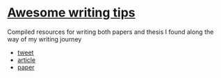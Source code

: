 # [Awesome writing tips](https://github.com/sindresorhus/awesome/blob/main/media/logo.svg)
Compiled resources for writing both papers and thesis I found along the way of my writing journey

- [tweet](https://twitter.com/animesh_garg/status/1394294886073913353?s=20)
- [article](https://www.nature.com/articles/d41586-019-02918-5)
- [paper](https://journals.plos.org/ploscompbiol/article?id=10.1371/journal.pcbi.1005619)
